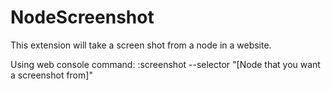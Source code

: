 # NodeScreenshot
This extension will take a screen shot from a node in a website.

Using web console command: 
:screenshot --selector "[Node that you want a screenshot from]"

